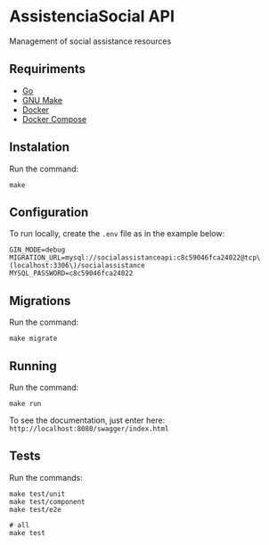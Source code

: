 # AssistenciaSocial API

Management of social assistance resources

## Requiriments

- [Go](https://go.dev/doc/)
- [GNU Make](https://www.gnu.org/software/make/manual/make.html)
- [Docker](https://docs.docker.com/)
- [Docker Compose](https://docs.docker.com/compose/)

## Instalation

Run the command:

```shel
make
```

## Configuration

To run locally, create the `.env` file as in the example below:

```
GIN_MODE=debug
MIGRATION_URL=mysql://socialassistanceapi:c8c59046fca24022@tcp\(localhost:3306\)/socialassistance
MYSQL_PASSWORD=c8c59046fca24022
```

## Migrations

Run the command:

```shel
make migrate
```

## Running

Run the command:

```shel
make run
```

To see the documentation, just enter here: `http://localhost:8080/swagger/index.html`

## Tests

Run the commands:

```shel
make test/unit
make test/component
make test/e2e

# all
make test
```

